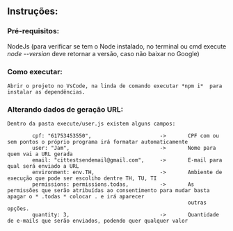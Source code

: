 ## Instruções:

### Pré-requisitos:

NodeJs (para verificar se tem o Node instalado, no terminal ou cmd execute _node --version_ deve retornar a versão, caso não baixar no Google)

### Como executar:

    Abrir o projeto no VsCode, na linda de comando executar *npm i*  para instalar as dependências.

### Alterando dados de geração URL:

    Dentro da pasta execute/user.js existem alguns campos:

            cpf: "61753453550",                      ->       CPF com ou sem pontos o próprio programa irá formatar automaticamente
            user: "Jam",                             ->       Nome para quem vai a URL gerada
            email: "cittestsendemail@gmail.com",     ->       E-mail para qual será enviado a URL
            environment: env.TH,                     ->       Ambiente de execução que pode ser escoliho dentre TH, TU, TI
            permissions: permissions.todas,          ->       As permissões que serão atribuídas ao consentimento para mudar basta apagar o * .todas * colocar . e irá aparecer
                                                              outras opções.
            quantity: 3,                             ->       Quantidade de e-mails que serão enviados, podendo quer qualquer valor
